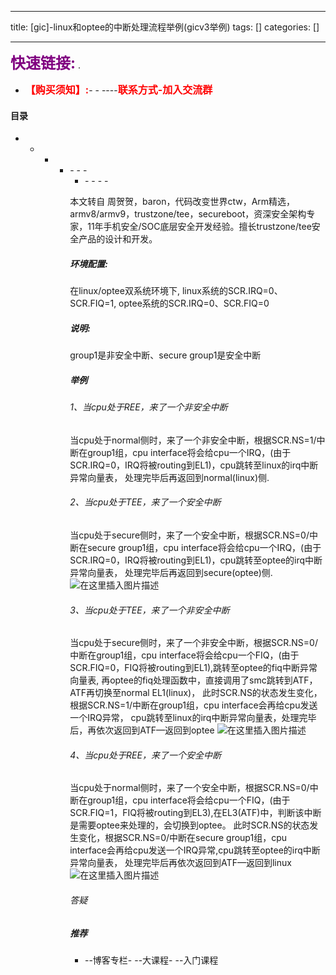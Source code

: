 
--- 
title:  [gic]-linux和optee的中断处理流程举例(gicv3举例) 
tags: []
categories: [] 

---
>  
 <font color="purple" size="5">**快速链接:**</font> .   
 -  <font color="red" size="3">**【购买须知】:**</font>- -  ----<font color="red" size="3">**联系方式-加入交流群**</font> 




#### 目录
- <ul><li><ul><li><ul><li>- - - <ul><li>- - - - 


本文转自 周贺贺，baron，代码改变世界ctw，Arm精选， armv8/armv9，trustzone/tee，secureboot，资深安全架构专家，11年手机安全/SOC底层安全开发经验。擅长trustzone/tee安全产品的设计和开发。

##### 环境配置:

在linux/optee双系统环境下, linux系统的SCR.IRQ=0、SCR.FIQ=1, optee系统的SCR.IRQ=0、SCR.FIQ=0

##### 说明:

group1是非安全中断、secure group1是安全中断

##### 举例

###### 1、当cpu处于REE，来了一个非安全中断

当cpu处于normal侧时，来了一个非安全中断，根据SCR.NS=1/中断在group1组，cpu interface将会给cpu一个IRQ，(由于SCR.IRQ=0，IRQ将被routing到EL1)，cpu跳转至linux的irq中断异常向量表， 处理完毕后再返回到normal(linux)侧.

###### 2、当cpu处于TEE，来了一个安全中断

当cpu处于secure侧时，来了一个安全中断，根据SCR.NS=0/中断在secure group1组，cpu interface将会给cpu一个IRQ，(由于SCR.IRQ=0，IRQ将被routing到EL1)，cpu跳转至optee的irq中断异常向量表， 处理完毕后再返回到secure(optee)侧. <img src="https://img-blog.csdnimg.cn/20200702112237501.png?x-oss-process=image/watermark,type_ZmFuZ3poZW5naGVpdGk,shadow_10,text_aHR0cHM6Ly9ibG9nLmNzZG4ubmV0L3dlaXhpbl80MjEzNTA4Nw==,size_16,color_FFFFFF,t_70" alt="在这里插入图片描述">

###### 3、当cpu处于TEE，来了一个非安全中断

当cpu处于secure侧时，来了一个非安全中断，根据SCR.NS=0/中断在group1组，cpu interface将会给cpu一个FIQ，(由于SCR.FIQ=0，FIQ将被routing到EL1),跳转至optee的fiq中断异常向量表, 再optee的fiq处理函数中，直接调用了smc跳转到ATF， ATF再切换至normal EL1(linux)， 此时SCR.NS的状态发生变化，根据SCR.NS=1/中断在group1组，cpu interface会再给cpu发送一个IRQ异常， cpu跳转至linux的irq中断异常向量表，处理完毕后，再依次返回到ATF—返回到optee <img src="https://img-blog.csdnimg.cn/20200702112945962.png?x-oss-process=image/watermark,type_ZmFuZ3poZW5naGVpdGk,shadow_10,text_aHR0cHM6Ly9ibG9nLmNzZG4ubmV0L3dlaXhpbl80MjEzNTA4Nw==,size_16,color_FFFFFF,t_70" alt="在这里插入图片描述">

###### 4、当cpu处于REE，来了一个安全中断

当cpu处于normal侧时，来了一个安全中断，根据SCR.NS=0/中断在group1组，cpu interface将会给cpu一个FIQ，(由于SCR.FIQ=1，FIQ将被routing到EL3),在EL3(ATF)中，判断该中断是需要optee来处理的，会切换到optee。 此时SCR.NS的状态发生变化，根据SCR.NS=0/中断在secure group1组，cpu interface会再给cpu发送一个IRQ异常,cpu跳转至optee的irq中断异常向量表， 处理完毕后再依次返回到ATF—返回到linux <img src="https://img-blog.csdnimg.cn/20200702112804594.png?x-oss-process=image/watermark,type_ZmFuZ3poZW5naGVpdGk,shadow_10,text_aHR0cHM6Ly9ibG9nLmNzZG4ubmV0L3dlaXhpbl80MjEzNTA4Nw==,size_16,color_FFFFFF,t_70" alt="在这里插入图片描述">

###### 答疑

 

##### 推荐
-  --博客专栏-  --大课程-  --入门课程